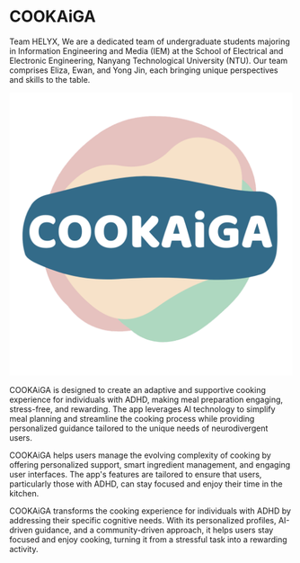 # COOKAiGA

Team HELYX, We are a dedicated team of undergraduate students majoring in Information Engineering and Media (IEM) at the School of Electrical and Electronic Engineering, Nanyang Technological University (NTU). Our team comprises Eliza, Ewan, and Yong Jin, each bringing unique perspectives and skills to the table. 

![alt text](https://github.com/yongjin372k/Cookaiga/blob/main/frontend/assets/logo/cookaiga_logo_four.png?raw=true)

COOKAiGA is designed to create an adaptive and supportive cooking experience for individuals with ADHD, making meal preparation engaging, stress-free, and rewarding. The app leverages AI technology to simplify meal planning and streamline the cooking process while providing personalized guidance tailored to the unique needs of neurodivergent users. 

COOKAiGA helps users manage the evolving complexity of cooking by offering personalized support, smart ingredient management, and engaging user interfaces. The app's features are tailored to ensure that users, particularly those with ADHD, can stay focused and enjoy their time in the kitchen. 

COOKAiGA transforms the cooking experience for individuals with ADHD by addressing their specific cognitive needs. With its personalized profiles, AI-driven guidance, and a community-driven approach, it helps users stay focused and enjoy cooking, turning it from a stressful task into a rewarding activity. 
